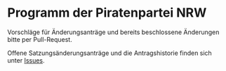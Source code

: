 Programm der Piratenpartei NRW
==============================

Vorschläge für Änderungsanträge und bereits beschlossene Änderungen bitte per
Pull-Request.

Offene Satzungsänderungsanträge und die Antragshistorie finden sich unter 
[Issues](https://github.com/piratenpartei-nrw/programm/issues
"Programm der Piratenpartei Nordrhein-Westfalen: Issues").
